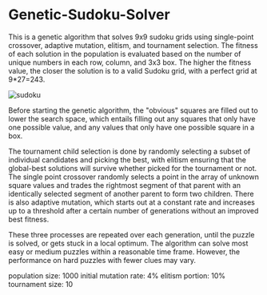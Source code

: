 # Genetic-Sudoku-Solver

This is a genetic algorithm that solves 9x9 sudoku grids using single-point crossover, adaptive mutation, elitism, and tournament selection. The fitness of each solution in the population is evaluated based on the number of unique numbers in each row, column, and 3x3 box. The higher the fitness value, the closer the solution is to a valid Sudoku grid, with a perfect grid at 9*27=243.

![sudoku](https://github.com/DanielT504/Genetic-Sudoku-Solver/assets/62156098/469fecd5-20bc-44e0-86a8-21d9810067fc)

Before starting the genetic algorithm, the "obvious" squares are filled out to lower the search space, which entails filling out any squares that only have one possible value, and any values that only have one possible square in a box.

The tournament child selection is done by randomly selecting a subset of individual candidates and picking the best, with elitism ensuring that the global-best solutions will survive whether picked for the tournament or not.
The single point crossover randomly selects a point in the array of unknown square values and trades the rightmost segment of that parent with an identically selected segment of another parent to form two children. 
There is also adaptive mutation, which starts out at a constant rate and increases up to a threshold after a certain number of generations without an improved best fitness.

These three processes are repeated over each generation, until the puzzle is solved, or gets stuck in a local optimum. The algorithm can solve most easy or medium puzzles within a reasonable time frame. However, the performance on hard puzzles with fewer clues may vary.

population size: 1000
initial mutation rate: 4%
elitism portion: 10%
tournament size: 10

